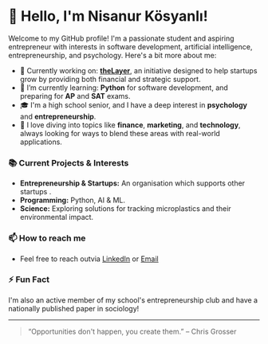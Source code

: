 # 👋 Hello, I'm Nisanur Kösyanlı!

Welcome to my GitHub profile! I'm a passionate student and aspiring entrepreneur with interests in software development, artificial intelligence, entrepreneurship, and psychology. Here's a bit more about me:

- 🔭 Currently working on: **[theLayer](https://github.com/theLayer)**, an initiative designed to help startups grow by providing both financial and strategic support.
- 🌱 I’m currently learning: **Python** for software development, and preparing for **AP** and **SAT** exams.
- 🎓 I'm a high school senior, and I have a deep interest in **psychology** and **entrepreneurship**.
- 📖 I love diving into topics like **finance**, **marketing**, and **technology**, always looking for ways to blend these areas with real-world applications.

### 📚 Current Projects & Interests
- **Entrepreneurship & Startups:** An organisation which supports other startups .
- **Programming:** Python, AI & ML.
- **Science:** Exploring solutions for tracking microplastics and their environmental impact.

### 📫 How to reach me
- Feel free to reach outvia [LinkedIn](https://www.linkedin.com/in/nisanur-k%C3%B6syanl%C4%B1) or [Email](mailto:nisanurkosyanli@gmail.com)

### ⚡ Fun Fact
I'm also an active member of my school's entrepreneurship club and have a nationally published paper in sociology!

---

> “Opportunities don't happen, you create them.” – Chris Grosser

